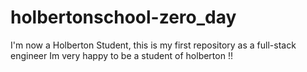 # holbertonschool-zero_day
I'm now a Holberton Student, this is my first repository as a full-stack engineer
Im very happy to be a student of holberton !!
